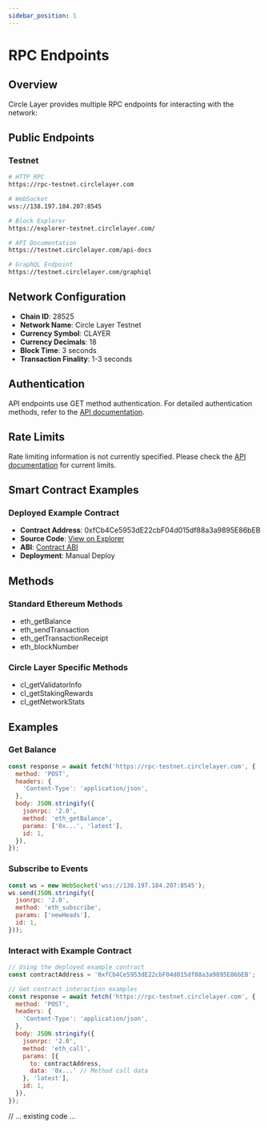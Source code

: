 ```yaml
---
sidebar_position: 1
---
```


# RPC Endpoints

## Overview

Circle Layer provides multiple RPC endpoints for interacting with the network:

## Public Endpoints

### Testnet
```bash
# HTTP RPC
https://rpc-testnet.circlelayer.com

# WebSocket
wss://138.197.184.207:8545

# Block Explorer
https://explorer-testnet.circlelayer.com/

# API Documentation
https://testnet.circlelayer.com/api-docs

# GraphQL Endpoint  
https://testnet.circlelayer.com/graphiql
```

## Network Configuration

- **Chain ID**: 28525
- **Network Name**: Circle Layer Testnet
- **Currency Symbol**: CLAYER
- **Currency Decimals**: 18
- **Block Time**: 3 seconds
- **Transaction Finality**: 1-3 seconds

## Authentication

API endpoints use GET method authentication. For detailed authentication methods, refer to the [API documentation](https://testnet.circlelayer.com/api-docs).

## Rate Limits

Rate limiting information is not currently specified. Please check the [API documentation](https://testnet.circlelayer.com/api-docs) for current limits.

## Smart Contract Examples

### Deployed Example Contract
- **Contract Address**: 0xfCb4Ce5953dE22cbF04d015df88a3a9895E86bEB
- **Source Code**: [View on Explorer](https://testnet.circlelayer.com/address/0xfCb4Ce5953dE22cbF04d015df88a3a9895E86bEB?tab=contract)
- **ABI**: [Contract ABI](https://testnet.circlelayer.com/address/0xfCb4Ce5953dE22cbF04d015df88a3a9895E86bEB?tab=contract_abi)
- **Deployment**: Manual Deploy

## Methods

### Standard Ethereum Methods
- eth_getBalance
- eth_sendTransaction
- eth_getTransactionReceipt
- eth_blockNumber

### Circle Layer Specific Methods
- cl_getValidatorInfo
- cl_getStakingRewards
- cl_getNetworkStats

## Examples

### Get Balance
```javascript
const response = await fetch('https://rpc-testnet.circlelayer.com', {
  method: 'POST',
  headers: {
    'Content-Type': 'application/json',
  },
  body: JSON.stringify({
    jsonrpc: '2.0',
    method: 'eth_getBalance',
    params: ['0x...', 'latest'],
    id: 1,
  }),
});
```

### Subscribe to Events
```javascript
const ws = new WebSocket('wss://138.197.184.207:8545');
ws.send(JSON.stringify({
  jsonrpc: '2.0',
  method: 'eth_subscribe',
  params: ['newHeads'],
  id: 1,
}));
```

### Interact with Example Contract
```javascript
// Using the deployed example contract
const contractAddress = '0xfCb4Ce5953dE22cbF04d015df88a3a9895E86bEB';

// Get contract interaction examples
const response = await fetch('https://rpc-testnet.circlelayer.com', {
  method: 'POST',
  headers: {
    'Content-Type': 'application/json',
  },
  body: JSON.stringify({
    jsonrpc: '2.0',
    method: 'eth_call',
    params: [{
      to: contractAddress,
      data: '0x...' // Method call data
    }, 'latest'],
    id: 1,
  }),
});
```

// ... existing code ...
```
